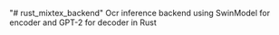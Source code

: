 "# rust_mixtex_backend" 
Ocr inference backend using SwinModel for encoder and GPT-2 for decoder in Rust